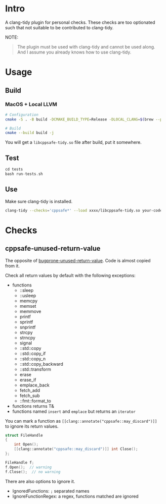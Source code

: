 # Intro
A clang-tidy plugin for personal checks. These checks are too optionated such that not suitable to be contributed to clang-tidy.

NOTE:

> The plugin must be used with clang-tidy and cannot be used along. And I assume you already knows how to use clang-tidy.

# Usage
## Build
### MacOS + Local LLVM
```bash
# Configuration
cmake -S . -B build -DCMAKE_BUILD_TYPE=Release -DLOCAL_CLANG=$(brew --prefix llvm@17)

# Build
cmake --build build -j
```

You will get a `libcppsafe-tidy.so` file after build, put it somewhere.

## Test
```cpp
cd tests
bash run-tests.sh
```

## Use
Make sure clang-tidy is installed.

```bash
clang-tidy --checks='cppsafe*' --load xxxx/libcppsafe-tidy.so your-code.cpp
```

# Checks
## cppsafe-unused-return-value
The opposite of [bugprone-unused-return-value](https://clang.llvm.org/extra/clang-tidy/checks/bugprone/unused-return-value.html). Code is almost copied from it.

Check all return values by default with the following exceptions:

+ functions
    + ::sleep
    + ::usleep
    + memcpy
    + memset
    + memmove
    + printf
    + sprintf
    + snprintf
    + strcpy
    + strncpy
    + signal
    + ::std::copy
    + ::std::copy_if
    + ::std::copy_n
    + ::std::copy_backward
    + ::std::transform
    + erase
    + erase_if
    + emplace_back
    + fetch_add
    + fetch_sub
    + ::fmt::format_to
+ functions returns T&
+ functions named `insert` and `emplace` but returns an `iterator`

You can mark a function as `[[clang::annotate("cppsafe::may_discard")]]` to ignore its return values.

```cpp
struct FileHandle
{
    int Open();
    [[clang::annotate("cppsafe::may_discard")]] int Close();
};

FileHandle f;
f.Open();  // warning
f.Close();  // no warning
```

There are also options to ignore it.

+ IgnoredFunctions: `;` separated names
+ IgnoreFunctionRegex: a regex, functions matched are ignored
